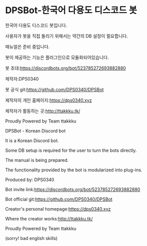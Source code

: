 # DPSBot-한국어 다용도 디스코드 봇

한국어 다용도 디스코드 봇입니다.

사용자가 봇을 직접 돌리기 위해서는 약간의 DB 설정이 필요합니다.

매뉴얼은 준비 중입니다.

봇이 제공하는 기능은 플러그인으로 모듈화되어있습니다.

봇 초대:https://discordbots.org/bot/523785272693882880

제작자:DPS0340

봇 공식 git:https://github.com/DPS0340/DPSBot

제작자의 개인 홈페이지:https://dps0340.xyz

제작자가 활동하는 곳:http://ttakkku.tk/

Proudly Powered by Team ttakkku


DPSBot - Korean Discord bot

It is a Korean Discord bot.

Some DB setup is required for the user to turn the bots directly.

The manual is being prepared.

The functionality provided by the bot is modularized into plug-ins.

Produced by: DPS0340

Bot invite link:https://discordbots.org/bot/523785272693882880

Bot official git:https://github.com/DPS0340/DPSBot

Creator's personal homepage:https://dps0340.xyz

Where the creator works:http://ttakkku.tk/

Proudly Powered by Team ttakkku

(sorry! bad english skills)
